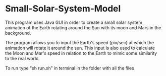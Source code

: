 # Small-Solar-System-Model

This program uses Java GUI in order to create a small solar system animation of the Earth rotating around the Sun with its moon and Mars in the background.

The program allows you to input the Earth's speed (pix/sec) at which the animation will rotate it around the sun. This input is also used to calculate the Moon and Mar's speed in relation to the Earth to mimic some similarity to the real world.

  To run type "sh run.sh" in terminal in the folder with all the files
